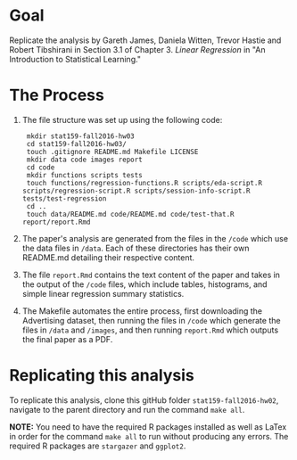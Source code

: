 # Goal
Replicate the analysis by Gareth James, Daniela Witten, Trevor Hastie and Robert Tibshirani in Section 3.1 of Chapter 3. *Linear Regression* in "An Introduction to Statistical Learning."

# The Process
1. The file structure was set up using the following code:

        mkdir stat159-fall2016-hw03    
        cd stat159-fall2016-hw03/  
        touch .gitignore README.md Makefile LICENSE    
        mkdir data code images report
        cd code
        mkdir functions scripts tests
        touch functions/regression-functions.R scripts/eda-script.R scripts/regression-script.R scripts/session-info-script.R tests/test-regression
        cd ..
        touch data/README.md code/README.md code/test-that.R report/report.Rmd
2. The paper's analysis are  generated from the files in the `/code` which use the data files in `/data`. Each of these directories has their own README.md detailing their respective content. 
3. The file `report.Rmd` contains the text content of the paper and takes in the output of the `/code` files, which include tables, histograms, and simple linear regression summary statistics.
4. The Makefile automates the entire process, first downloading the Advertising dataset, then running the files in `/code` which generate the files in `/data` and `/images`, and then running `report.Rmd` which outputs the final paper as a PDF. 

# Replicating this analysis
To replicate this analysis, clone this gitHub folder `stat159-fall2016-hw02`, navigate to the parent directory and run the command `make all`. 

**NOTE:** You need to have the required R packages installed as well as LaTex in order for the command `make all` to run without producing any errors. The required R packages are `stargazer` and `ggplot2`. 
	
